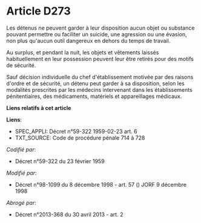 # Article D273

Les détenus ne peuvent garder à leur disposition aucun objet ou substance pouvant permettre ou faciliter un suicide, une
agression ou une évasion, non plus qu'aucun outil dangereux en dehors du temps de travail.

Au surplus, et pendant la nuit, les objets et vêtements laissés habituellement en leur possession peuvent leur être retirés
pour des motifs de sécurité.

Sauf décision individuelle du chef d'établissement motivée par des raisons d'ordre et de sécurité, un détenu peut garder à sa
disposition, selon les modalités prescrites par les médecins intervenant dans les établissements pénitentiaires, des
médicaments, matériels et appareillages médicaux.

**Liens relatifs à cet article**

**Liens**:

  - SPEC_APPLI: Décret n°59-322 1959-02-23 art. 6
  - TXT_SOURCE: Code de procédure pénale 714 à 728

_Codifié par_:

  - Décret n°59-322 du 23 février 1959

_Modifié par_:

  - Décret n°98-1099 du 8 décembre 1998 - art. 57 () JORF 9 décembre 1998

_Abrogé par_:

  - Décret n°2013-368 du 30 avril 2013 - art. 2
